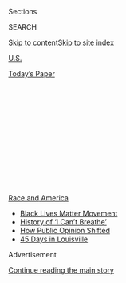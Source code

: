 <div id="app">

<div>

<div>

<div>

<div class="NYTAppHideMasthead css-1q2w90k e1suatyy0">

<div class="section css-ui9rw0 e1suatyy2">

<div class="css-eph4ug er09x8g0">

<div class="css-6n7j50">

</div>

<span class="css-1dv1kvn">Sections</span>

<div class="css-10488qs">

<span class="css-1dv1kvn">SEARCH</span>

</div>

[Skip to content](#site-content)[Skip to site
index](#site-index)

</div>

<div id="masthead-section-label" class="css-1wr3we4 eaxe0e00">

[U.S.](https://www.nytimes3xbfgragh.onion/section/us)

</div>

<div class="css-10698na e1huz5gh0">

</div>

</div>

<div id="masthead-bar-one" class="section hasLinks css-15hmgas e1csuq9d3">

<div class="css-uqyvli e1csuq9d0">

</div>

<div class="css-1uqjmks e1csuq9d1">

</div>

<div class="css-9e9ivx">

[](https://myaccount.nytimes3xbfgragh.onion/auth/login?response_type=cookie&client_id=vi)

</div>

<div class="css-1bvtpon e1csuq9d2">

[Today’s
Paper](https://www.nytimes3xbfgragh.onion/section/todayspaper)

</div>

</div>

</div>

</div>

<div data-aria-hidden="false">

<div id="site-content" data-role="main">

<div>

<div class="css-1aor85t" style="opacity:0.000000001;z-index:-1;visibility:hidden">

<div class="css-1hqnpie">

<div class="css-epjblv">

<span class="css-17xtcya">[U.S.](/section/us)</span><span class="css-x15j1o">|</span><span class="css-fwqvlz">Distrust
of the Minneapolis Police, and Also the Effort to Defund
Them</span>

</div>

<div class="css-k008qs">

<div class="css-1iwv8en">

<span class="css-18z7m18"></span>

<div>

</div>

</div>

<span class="css-1n6z4y"></span>

<div class="css-1705lsu">

<div class="css-4xjgmj">

<div class="css-4skfbu" data-role="toolbar" data-aria-label="Social Media Share buttons, Save button, and Comments Panel with current comment count" data-testid="share-tools">

  - 
  - 
  - 
  - 
    
    <div class="css-6n7j50">
    
    </div>

  - 
  - 

</div>

</div>

</div>

</div>

</div>

</div>

<div id="NYT_TOP_BANNER_REGION" class="css-13pd83m">

<div>

<div id="styln-prism-menu-1590763508878" class="section interactive-content interactive-size-medium css-1edisqu">

<div class="css-17ih8de interactive-body">

<div id="scroll-container" class="css-1gj85ro">

[<span class="styln-title-wrap"><span class="css-1pje3qr">Race
and</span><span class="css-1pje3qr">
America</span></span>](https://www.nytimes3xbfgragh.onion/news-event/george-floyd-protests-minneapolis-new-york-los-angeles?action=click&pgtype=Article&state=default&region=TOP_BANNER&context=storylines_menu)

  - [Black Lives Matter
    Movement](https://www.nytimes3xbfgragh.onion/interactive/2020/07/03/us/george-floyd-protests-crowd-size.html?action=click&pgtype=Article&state=default&region=TOP_BANNER&context=storylines_menu)
  - [History of ‘I Can’t
    Breathe’](https://www.nytimes3xbfgragh.onion/interactive/2020/06/28/us/i-cant-breathe-police-arrest.html?action=click&pgtype=Article&state=default&region=TOP_BANNER&context=storylines_menu)
  - [How Public Opinion
    Shifted](https://www.nytimes3xbfgragh.onion/interactive/2020/06/10/upshot/black-lives-matter-attitudes.html?action=click&pgtype=Article&state=default&region=TOP_BANNER&context=storylines_menu)
  - [45 Days in
    Louisville](https://www.nytimes3xbfgragh.onion/interactive/2020/07/16/us/black-lives-matter-protests-louisville-breonna-taylor.html?action=click&pgtype=Article&state=default&region=TOP_BANNER&context=storylines_menu)

</div>

</div>

</div>

</div>

</div>

<div id="top-wrapper" class="css-1sy8kpn">

<div id="top-slug" class="css-l9onyx">

Advertisement

</div>

[Continue reading the main
story](#after-top)

<div class="ad top-wrapper" style="text-align:center;height:100%;display:block;min-height:250px">

<div id="top" class="place-ad" data-position="top" data-size-key="top">

</div>

</div>

<div id="after-top">

</div>

</div>

<div>

<div id="sponsor-wrapper" class="css-1hyfx7x">

<div id="sponsor-slug" class="css-19vbshk">

Supported by

</div>

[Continue reading the main
story](#after-sponsor)

<div id="sponsor" class="ad sponsor-wrapper" style="text-align:center;height:100%;display:block">

</div>

<div id="after-sponsor">

</div>

</div>

<div class="css-186x18t">

</div>

<div class="css-1vkm6nb ehdk2mb0">

# Distrust of the Minneapolis Police, and Also the Effort to Defund Them

</div>

Residents on Minneapolis’s North Side, which has a majority Black
population, have mixed opinions on the City Council’s effort to
significantly reduce the police force.

<div class="css-79elbk" data-testid="photoviewer-wrapper">

<div class="css-z3e15g" data-testid="photoviewer-wrapper-hidden">

</div>

<div class="css-1a48zt4 ehw59r15" data-testid="photoviewer-children">

![<span class="css-16f3y1r e13ogyst0" data-aria-hidden="true">Lisa
Williams and other people who live on Minneapolis’s North Side complain
of rampant police mistreatment, but also of out-of-control crime and
violence.</span><span class="css-cnj6d5 e1z0qqy90" itemprop="copyrightHolder"><span class="css-1ly73wi e1tej78p0">Credit...</span><span><span>Nina
Robinson for The New York
Times</span></span></span>](https://static01.graylady3jvrrxbe.onion/images/2020/08/05/us/00blackdefund-01/00blackdefund-01-articleLarge.jpg?quality=75&auto=webp&disable=upscale)

</div>

</div>

<div class="css-18e8msd">

<div class="css-vp77d3 epjyd6m0">

<div class="css-hus3qt ey68jwv0" data-aria-hidden="true">

[![John
Eligon](https://static01.graylady3jvrrxbe.onion/images/2018/06/12/multimedia/author-john-eligon/author-john-eligon-thumbLarge.png
"John Eligon")](https://www.nytimes3xbfgragh.onion/by/john-eligon)

</div>

<div class="css-1baulvz">

By [<span class="css-1baulvz last-byline" itemprop="name">John
Eligon</span>](https://www.nytimes3xbfgragh.onion/by/john-eligon)

</div>

</div>

  - 
    
    <div class="css-ld3wwf e16638kd2">
    
    Aug. 4,
    2020
    
    </div>

  - 
    
    <div class="css-4xjgmj">
    
    <div class="css-d8bdto" data-role="toolbar" data-aria-label="Social Media Share buttons, Save button, and Comments Panel with current comment count" data-testid="share-tools">
    
      - 
      - 
      - 
      - 
        
        <div class="css-6n7j50">
        
        </div>
    
      - 
      - 
    
    </div>
    
    </div>

</div>

</div>

<div class="section meteredContent css-1r7ky0e" name="articleBody" itemprop="articleBody">

<div class="css-1fanzo5 StoryBodyCompanionColumn">

<div class="css-53u6y8">

MINNEAPOLIS — The burgundy Oldsmobile sped through an intersection in a
tree-lined residential neighborhood on Minneapolis’s North Side, and
Lisa Williams shook her head in disgust.

“Look at this,” she said, surrounded by four of her young grandchildren
on the short stoop of her home. “They ride as fast as they can right
down through here with no regard for the children.”

It is in such moments — when she is reminded of the many dangers in her
community, from speeding cars to gunshots — that Ms. Williams, 50, would
welcome the presence of the police.

But then she recalls the time several years ago when she and her husband
arrived home to find several police vehicles parked on their front lawn.
Officers told them to mind their own business when they asked what was
going on, leading to an argument that ended with her husband getting
handcuffed and taken to jail.

</div>

</div>

<div class="css-1fanzo5 StoryBodyCompanionColumn">

<div class="css-53u6y8">

Minneapolis’s North Side, with a majority Black population, has
decidedly mixed opinions on the City Council’s effort, following the
police killing of George Floyd, to significantly reduce the size and
scope of Minneapolis’s police force.

Residents complain of rampant police mistreatment, but also of
out-of-control crime and violence. That reality has left many Black
residents here unenthusiastic about what has become known as the defund
movement. Adding complexity to the debate, they say that they despise
the police but need someone to call when things go awry.

“It does seem like a no-win situation,” Ms. Williams said.

Proponents of defunding argue that having considerably fewer — or no —
police officers could actually reduce crime because those resources
could instead be invested into communities struggling with poverty.

But that argument does not win over everybody.

In a [survey last month of likely voters in 10 battleground
states](https://runforsomething.net/wp-content/uploads/2020/07/PoliceReform_deck-d8.pdf),
just under half of Black respondents said they would be more likely to
support a candidate who made defunding the police a priority, according
to the poll commissioned by Run for Something, which supports young,
progressive candidates, and Collective PAC, which backs Black
candidates.

Reducing police department budgets drew support from 70 percent of Black
Americans, according to [a Gallup poll released in
July](https://news.gallup.com/poll/315962/americans-say-policing-needs-major-changes.aspx).
Yet only 22 percent of Black respondents supported the more drastic
measure pushed by some activists of zeroing out police department
budgets altogether.

</div>

</div>

<div class="css-1fanzo5 StoryBodyCompanionColumn">

<div class="css-53u6y8">

“What are they suggesting would be the answer if we didn’t have police?”
asked Bunny Beeks, whose [mother was fatally shot in North
Minneapolis](https://www.mprnews.org/story/2017/12/19/random-bullet-killed-birdell-beeks-her-daughter-wouldnt-let-her-name-die)
four years ago. “I just don’t understand what that would look like.”

The Minneapolis City Council’s proposal would not totally eliminate the
Police Department. But some council members have said they would like to
replace the existing department, which has been widely criticized for
its aggressive attitudes toward Black residents.

Most North Side residents say they hope for major reforms, including
requiring officers to live in their community and better training them
to interact with residents.

Tiffany Roberson, whose brother, Jamar Clark, [was fatally shot by the
police](https://www.nytimes3xbfgragh.onion/2016/03/31/us/jamar-clark-shooting-minneapolis.html)
five years ago, suggested creating a community council that could work
with and oversee the police in North Minneapolis.

Though skeptics say that decades of reforms have failed to create
fundamental change, some residents said they had faith that Mr. Floyd’s
death, and the outrage it has prompted, could make this time different.

Many residents say they have confidence in Chief Medaria Arradondo, the
first African-American to hold the position, saying he has shown an
appetite for change that past police leaders have not. But a
reform-minded chief cannot overhaul a department alone.

</div>

</div>

<div class="css-1fanzo5 StoryBodyCompanionColumn">

<div class="css-53u6y8">

Speaking from a North Side street corner where young men sitting on lawn
chairs chat on sunny summer days, Royal Jones, 32, said he had had many
brushes with law enforcement. He compared his feelings about the police
to his relationship with his mother growing up. He said she might
“whoop” him for doing something wrong, and he might get mad at her
for it, but at the end of the day, he still relied on her.

</div>

</div>

<div class="css-79elbk" data-testid="photoviewer-wrapper">

<div class="css-z3e15g" data-testid="photoviewer-wrapper-hidden">

</div>

<div class="css-1a48zt4 ehw59r15" data-testid="photoviewer-children">

![<span class="css-16f3y1r e13ogyst0" data-aria-hidden="true">“Even a
person like me might need the police,” Royal Jones, a North Sider,
said.</span><span class="css-cnj6d5 e1z0qqy90" itemprop="copyrightHolder"><span class="css-1ly73wi e1tej78p0">Credit...</span><span>Nina
Robinson for The New York
Times</span></span>](https://static01.graylady3jvrrxbe.onion/images/2020/08/05/us/00blackdefund-02/00blackdefund-02-articleLarge.jpg?quality=75&auto=webp&disable=upscale)

</div>

</div>

<div class="css-1fanzo5 StoryBodyCompanionColumn">

<div class="css-53u6y8">

Similarly, he said, if someone broke into his house, he would have to
rely on law enforcement to handle it rather than “go the street way,”
which would just prompt more violence.

“Even a person like me might need the police,” he said.

Still, Mr. Jones said he believed that a better approach might be to
employ community outreach workers to avert violence before it happens
and interact with police officers once it occurs. Such efforts already
exist, but Mr. Jones said they could be more robust.

Standing nearby, his friend Kentrell Grimes, a fellow North Sider, was
not necessarily buying that approach.

“At the end of the day, that is still policing,” said Mr. Grimes, 25, a
cook. “This is what I’m saying, though: How can you defund the police
and then bring another group to police? That’s stupid. I’m sitting here
trying to wrap my brain around this.”

Minneapolis proponents of defunding the police have said that these are
the types of discussions that community members needed to have to decide
what works best for public safety in their neighborhoods.

Some may see the need for armed officers. Others may come up with a
different model. Kandace Montgomery, the director of Black Visions
Collective, a leading advocate of defunding in Minneapolis, acknowledged
the difficulty of getting people to envision a system of public safety
different from the only one they have always known.

</div>

</div>

<div class="css-1fanzo5 StoryBodyCompanionColumn">

<div class="css-53u6y8">

“We do have to imagine,” she said. “I recognize that is deeply scary.”

City Council members have worked closely with Black Visions Collective
and other Black-led organizations in an effort to defund the Police
Department. That has stirred tensions.

Many North Side civic leaders and legacy organizations, like the Urban
League and several Black churches, have accused elected officials of
ignoring the voices of their communities as they create a path forward
for policing. They point out that some of the defund movement’s leaders
are based on the South Side — where Mr. Floyd was killed by the police —
which has a much smaller Black population.

“They’ve made this choice for us as Black people, when they don’t
necessarily live or engage with Black people,” said Raeisha Williams, a
community activist whose brother was fatally shot two years ago. “When
my house is broken into, I want to be able to call the police. When my
security alarm goes off, I want to know they’re going to arrive and
protect my family.”

The council has proposed amending the City Charter to eliminate the
Police Department as a core agency and replace it with a new public
safety department. That move alone would not eliminate the police, but
it would provide a blank canvas on which city leaders could create a new
mechanism for public safety that could include social services and
crime-prevention initiatives.

The two council members representing the North Side, Phillipe Cunningham
and Jeremiah Ellison, have supported the effort to change the charter
and defund the police.

“To say that Black North Siders have not had a voice erases the
existence of two Black North Side council members,” Mr. Cunningham said.

</div>

</div>

<div class="css-79elbk" data-testid="photoviewer-wrapper">

<div class="css-z3e15g" data-testid="photoviewer-wrapper-hidden">

</div>

<div class="css-1a48zt4 ehw59r15" data-testid="photoviewer-children">

<div class="css-1xdhyk6 erfvjey0">

<span class="css-1ly73wi e1tej78p0">Image</span>

<div class="css-zjzyr8">

<div data-testid="lazyimage-container" style="height:580px">

</div>

</div>

</div>

<span class="css-16f3y1r e13ogyst0" data-aria-hidden="true">Kentrell
Grimes with his 2-year-old son, Kentrell Jr. “How can you defund the
police and then bring another group to police?” Mr. Grimes
said.</span><span class="css-cnj6d5 e1z0qqy90" itemprop="copyrightHolder"><span class="css-1ly73wi e1tej78p0">Credit...</span><span>Nina
Robinson for The New York Times</span></span>

</div>

</div>

<div class="css-1fanzo5 StoryBodyCompanionColumn">

<div class="css-53u6y8">

He said his constituents have told him they want to see “transformative
change in the way that the city keeps our community safe.”

He acknowledged that the police could not be eliminated in one fell
swoop.

“We will likely need some form of law enforcement for the foreseeable
future,” Mr. Cunningham said. Yet he envisioned a system in which
greater investment in things like community workers, health, housing and
education would stabilize the community and drive down crime.

But that is difficult for many to envision right now as Minneapolis,
like many other urban areas across the country, is in the midst of a
spike in gun violence. The Police Department’s Fourth Precinct, which
covers North Minneapolis, [has seen more
murders](https://tableau.minneapolismn.gov/views/MPDMStatCrimeData/CrimeDashboard-byDate?%3Aembed=y&%3AshowAppBanner=false&%3AshowShareOptions=true&%3Adisplay_count=no&%3AshowVizHome=no)
and violent crimes this year than any other precinct in the city.

One of those victims of violence was Taona Mays, 24, who was sitting in
the back of a friend’s sport utility vehicle on a Saturday in late July
when a man walked up alongside the car and began shooting. A bullet
struck her left hip, leaving her with a severe limp.

“The presence of the police is definitely needed because without it,
people definitely will just do anything,” said Ms. Mays, who does
medical transport at a hospital.

Yet she also embraces elements of what defund activists have been
preaching. If there were fewer officers, she said, they would only be
able to focus on major crimes rather than harassing people for petty
things. She actually wants something to replace the police, she said,
but she cannot think of what that would be.

“It’s good to have good police,” she said. “It’s bad to have bad
police.”

</div>

</div>

</div>

<div>

</div>

<div>

</div>

<div>

</div>

<div>

<div id="bottom-wrapper" class="css-1ede5it">

<div id="bottom-slug" class="css-l9onyx">

Advertisement

</div>

[Continue reading the main
story](#after-bottom)

<div id="bottom" class="ad bottom-wrapper" style="text-align:center;height:100%;display:block;min-height:90px">

</div>

<div id="after-bottom">

</div>

</div>

</div>

</div>

</div>

## Site Index

<div>

</div>

## Site Information Navigation

  - [© <span>2020</span> <span>The New York Times
    Company</span>](https://help.nytimes3xbfgragh.onion/hc/en-us/articles/115014792127-Copyright-notice)

<!-- end list -->

  - [NYTCo](https://www.nytco.com/)
  - [Contact
    Us](https://help.nytimes3xbfgragh.onion/hc/en-us/articles/115015385887-Contact-Us)
  - [Work with us](https://www.nytco.com/careers/)
  - [Advertise](https://nytmediakit.com/)
  - [T Brand Studio](http://www.tbrandstudio.com/)
  - [Your Ad
    Choices](https://www.nytimes3xbfgragh.onion/privacy/cookie-policy#how-do-i-manage-trackers)
  - [Privacy](https://www.nytimes3xbfgragh.onion/privacy)
  - [Terms of
    Service](https://help.nytimes3xbfgragh.onion/hc/en-us/articles/115014893428-Terms-of-service)
  - [Terms of
    Sale](https://help.nytimes3xbfgragh.onion/hc/en-us/articles/115014893968-Terms-of-sale)
  - [Site
    Map](https://spiderbites.nytimes3xbfgragh.onion)
  - [Help](https://help.nytimes3xbfgragh.onion/hc/en-us)
  - [Subscriptions](https://www.nytimes3xbfgragh.onion/subscription?campaignId=37WXW)

</div>

</div>

</div>

</div>
